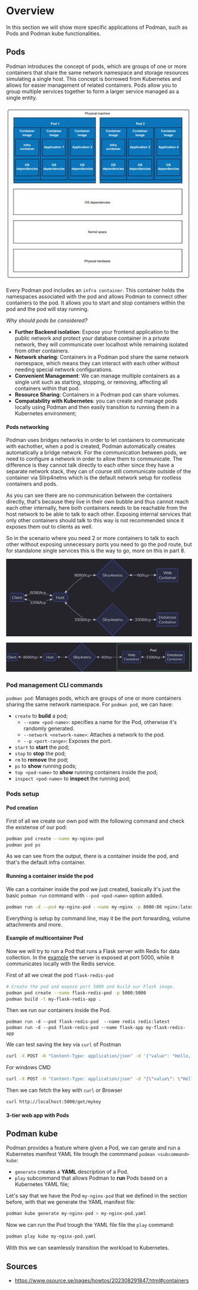 # Overview
In this section we will show more specific applications of Podman, such as Pods and Podman kube functionalities.



## Pods

Podman introduces the concept of pods, which are groups of one or more containers that share the same network namespace and storage resources simulating a single host. This concept is borrowed from Kubernetes and allows for easier management of related containers. Pods allow you to group multiple services
together to form a larger service managed as a single entity.

<p align="center">
  <img src="images/pods.JPG" alt="Esempio di immagine" />
</p>

Every Podman pod includes an `infra container`. This container holds the namespaces associated with the pod and allows Podman to connect other containers to the pod. It allows you to start and stop containers within the pod and the pod will stay running.

*Why should pods be considered?*
 - **Further Backend isolation**: Expose your frontend application to the public network and protect your database container in a private network, they will communicate over localhost while remaining isolated from other containers.
 - **Network sharing**: Containers in a Podman pod share the same network namespace, which means they can interact with each other without needing special network configurations.
 - **Convenient Management**: We can manage multiple containers as a single unit such as starting, stopping, or removing, affecting all containers within that pod.
 - **Resource Sharing**: Containers in a Podman pod can share volumes.
 - **Compatability with Kubernetes**: you can create and manage pods locally using Podman and then easily transition to running them in a Kubernetes environment;

#### Pods networking
Podman uses bridges networks in order to let containers to communicate with eachother, when a pod is created, Podman automatically creates automatically a bridge network.
For the communication between pods, we need to configure a network in order to allow them to communicate. The difference is 
they cannot talk directly to each other since they have a separate network stack, they can of course still communicate outside of the container via Slirp4netns which is the default network setup for rootless containers and pods.

As you can see there are no communication between the containers directly, that's because they live in their own bubble and thus cannot reach each other internally, here both containers needs to be reachable from the host network to be able to talk to each other. Exposing internal services that only other containers should talk to this way is not recommended since it exposes them out to clients as well.

So in the scenario where you need 2 or more containers to talk to each other without exposing unnecessary ports you need to go the pod route, but for standalone single services this is the way to go, more on this in part 8.

<p align="center">
  <img src="images/net.JPG" alt="Esempio di immagine" />
</p>

<p align="center">
  <img src="images/pod-net.JPG" alt="Esempio di immagine" />
</p>


### Pod management CLI commands
```podman pod```: Manages pods, which are groups of one or more containers sharing the same network namespace.
  For ```podman pod```, we can have:
  - ```create``` to **build** a pod;
     - ```--name <pod-name>```: specifies a name for the Pod, otherwise it's randomly generated.
     - ```--network <network-name>```: Attaches a network to the pod.
     - ```--p <port-range>```: Exposes the port.
  - ```start``` to **start** the pod;
  - ```stop``` to **stop** the pod;
  - ```rm``` to **remove** the pod;
  - ```ps``` to **show** running pods;
  - ```top <pod-name>``` to **show** running containers inside the pod;
  - ```inspect <pod-name>``` to **inspect** the running pod;

### Pods setup
#### Pod creation
First of all we create our own pod with the following command and check the existense of our pod:
```bash
podman pod create --name my-nginx-pod
podman pod ps
```
As we can see from the output, there is a container inside the pod, and that's the default infra container.

#### Running a container inside the pod
We can a container inside the pod we just created, basically it's just the basic `podman run` command with `--pod <pod-name>` option added.
```bash
podman run -d --pod my-nginx-pod --name my-nginx -p 8080:80 nginx:latest
```
Everything is setup by command line, may it be the port forwarding, volume attachments and more.

#### Example of multicontainer Pod
Now we will try to run a Pod that runs a Flask server with Redis for data collection.
In the  [example](https://github.com/NakajimaAkemi/Microservices-containerization/tree/master/workdir/redis-pod) the server is exposed at port 5000, while it communicates locally with the Redis service.

First of all we creat the pod `flask-redis-pod`
```bash
# Create the pod and expose port 5000 and build our Flask image.
podman pod create --name flask-redis-pod -p 5000:5000
podman build -t my-flask-redis-app .
```
Then we run our containers inside the Pod.
```
podman run -d --pod flask-redis-pod  --name redis redis:latest
podman run -d --pod flask-redis-pod --name flask-app my-flask-redis-app
```
We can test saving the key via `curl` of Postman
```bash
curl -X POST -H "Content-Type: application/json" -d '{"value": "Hello, Redis!"}' http://localhost:5000/set/mykey
```
For windows CMD
```bash
curl -X POST -H "Content-Type: application/json" -d "{\"value\": \"Hello, Redis!\"}" http://localhost:5000/set/mykey
```
Then we can fetch the key with `curl` or Browser
```bash
curl http://localhost:5000/get/mykey
```

#### 3-tier web app with Pods


## Podman kube
Podman provides a feature where given a Pod, we can gerate and run a Kubernetes manifest YAML file trough the commmand ```podman <subcommand> kube```:
  - ```generate``` creates a **YAML** description of a Pod.
  - ```play``` subcommand that allows Podman to **run** Pods based on a Kubernetes YAML file;

Let's say that we have the Pod `my-nginx-pod` that we defined in the section before, with that we generate the YAML manifest file:

```bash
podman kube generate my-nginx-pod > my-nginx-pod.yaml
```
Now we can run the Pod trough the YAML file file the `play` command:
```bash
podman play kube my-nginx-pod.yaml
```

With this we can seamlessly transition the workload to Kubernetes.


## Sources
 - https://www.osource.se/pages/howtos/202308291847.html#containers


